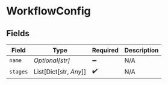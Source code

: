 # WorkflowConfig


## Fields

| Field                  | Type                   | Required               | Description            |
| ---------------------- | ---------------------- | ---------------------- | ---------------------- |
| `name`                 | *Optional[str]*        | :heavy_minus_sign:     | N/A                    |
| `stages`               | List[Dict[str, *Any*]] | :heavy_check_mark:     | N/A                    |